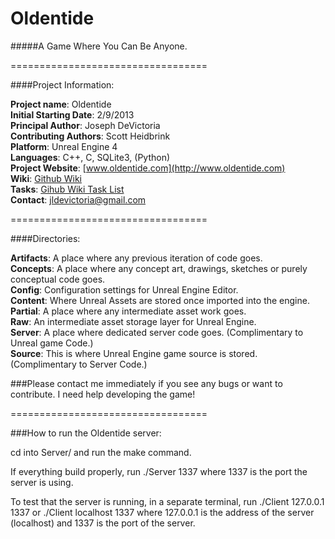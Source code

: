 # Oldentide

#####A Game Where You Can Be Anyone.

==================================

####Project Information:

**Project name**: Oldentide<br>
**Initial Starting Date**: 2/9/2013<br>
**Principal Author**: Joseph DeVictoria<br>
**Contributing Authors**: Scott Heidbrink<br>
**Platform**: Unreal Engine 4<br>
**Languages**: C++, C, SQLite3, (Python)<br>
**Project Website**: [www.oldentide.com](http://www.oldentide.com)<br>
**Wiki**: [Github Wiki](https://github.com/Oldentide/Oldentide/wiki)<br>
**Tasks**: [Gihub Wiki Task List](https://github.com/Oldentide/Oldentide/wiki/Tasks)<br>
**Contact**: jldevictoria@gmail.com

==================================

####Directories:

**Artifacts**: A place where any previous iteration of code goes.<br>
**Concepts**:  A place where any concept art, drawings, sketches or purely conceptual code goes.<br>
**Config**:    Configuration settings for Unreal Engine Editor.<br>
**Content**:   Where Unreal Assets are stored once imported into the engine.<br>
**Partial**:   A place where any intermediate asset work goes.<br>
**Raw**:       An intermediate asset storage layer for Unreal Engine.<br>
**Server**:    A place where dedicated server code goes. (Complimentary to Unreal game Code.)<br>
**Source**:    This is where Unreal Engine game source is stored.  (Complimentary to Server Code.)<br>

###Please contact me immediately if you see any bugs or want to contribute.  I need help developing the game!



==================================

###How to run the Oldentide server:

cd into Server/ and run the make command.

If everything build properly, run
    ./Server 1337
where 1337 is the port the server is using.

To test that the server is running, in a separate terminal, run
    ./Client 127.0.0.1 1337
or
    ./Client localhost 1337
where 127.0.0.1 is the address of the server (localhost) and 1337 is the port of the server.
